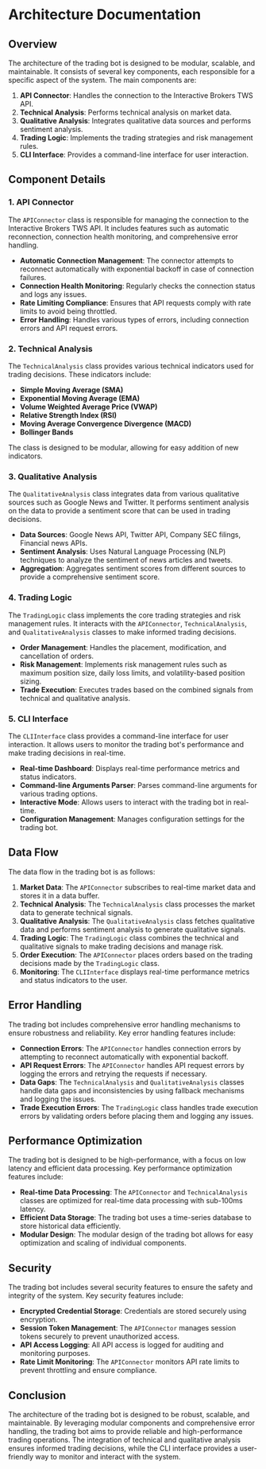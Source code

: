 # Architecture Documentation

## Overview

The architecture of the trading bot is designed to be modular, scalable, and maintainable. It consists of several key components, each responsible for a specific aspect of the system. The main components are:

1. **API Connector**: Handles the connection to the Interactive Brokers TWS API.
2. **Technical Analysis**: Performs technical analysis on market data.
3. **Qualitative Analysis**: Integrates qualitative data sources and performs sentiment analysis.
4. **Trading Logic**: Implements the trading strategies and risk management rules.
5. **CLI Interface**: Provides a command-line interface for user interaction.

## Component Details

### 1. API Connector

The `APIConnector` class is responsible for managing the connection to the Interactive Brokers TWS API. It includes features such as automatic reconnection, connection health monitoring, and comprehensive error handling.

- **Automatic Connection Management**: The connector attempts to reconnect automatically with exponential backoff in case of connection failures.
- **Connection Health Monitoring**: Regularly checks the connection status and logs any issues.
- **Rate Limiting Compliance**: Ensures that API requests comply with rate limits to avoid being throttled.
- **Error Handling**: Handles various types of errors, including connection errors and API request errors.

### 2. Technical Analysis

The `TechnicalAnalysis` class provides various technical indicators used for trading decisions. These indicators include:

- **Simple Moving Average (SMA)**
- **Exponential Moving Average (EMA)**
- **Volume Weighted Average Price (VWAP)**
- **Relative Strength Index (RSI)**
- **Moving Average Convergence Divergence (MACD)**
- **Bollinger Bands**

The class is designed to be modular, allowing for easy addition of new indicators.

### 3. Qualitative Analysis

The `QualitativeAnalysis` class integrates data from various qualitative sources such as Google News and Twitter. It performs sentiment analysis on the data to provide a sentiment score that can be used in trading decisions.

- **Data Sources**: Google News API, Twitter API, Company SEC filings, Financial news APIs.
- **Sentiment Analysis**: Uses Natural Language Processing (NLP) techniques to analyze the sentiment of news articles and tweets.
- **Aggregation**: Aggregates sentiment scores from different sources to provide a comprehensive sentiment score.

### 4. Trading Logic

The `TradingLogic` class implements the core trading strategies and risk management rules. It interacts with the `APIConnector`, `TechnicalAnalysis`, and `QualitativeAnalysis` classes to make informed trading decisions.

- **Order Management**: Handles the placement, modification, and cancellation of orders.
- **Risk Management**: Implements risk management rules such as maximum position size, daily loss limits, and volatility-based position sizing.
- **Trade Execution**: Executes trades based on the combined signals from technical and qualitative analysis.

### 5. CLI Interface

The `CLIInterface` class provides a command-line interface for user interaction. It allows users to monitor the trading bot's performance and make trading decisions in real-time.

- **Real-time Dashboard**: Displays real-time performance metrics and status indicators.
- **Command-line Arguments Parser**: Parses command-line arguments for various trading options.
- **Interactive Mode**: Allows users to interact with the trading bot in real-time.
- **Configuration Management**: Manages configuration settings for the trading bot.

## Data Flow

The data flow in the trading bot is as follows:

1. **Market Data**: The `APIConnector` subscribes to real-time market data and stores it in a data buffer.
2. **Technical Analysis**: The `TechnicalAnalysis` class processes the market data to generate technical signals.
3. **Qualitative Analysis**: The `QualitativeAnalysis` class fetches qualitative data and performs sentiment analysis to generate qualitative signals.
4. **Trading Logic**: The `TradingLogic` class combines the technical and qualitative signals to make trading decisions and manage risk.
5. **Order Execution**: The `APIConnector` places orders based on the trading decisions made by the `TradingLogic` class.
6. **Monitoring**: The `CLIInterface` displays real-time performance metrics and status indicators to the user.

## Error Handling

The trading bot includes comprehensive error handling mechanisms to ensure robustness and reliability. Key error handling features include:

- **Connection Errors**: The `APIConnector` handles connection errors by attempting to reconnect automatically with exponential backoff.
- **API Request Errors**: The `APIConnector` handles API request errors by logging the errors and retrying the requests if necessary.
- **Data Gaps**: The `TechnicalAnalysis` and `QualitativeAnalysis` classes handle data gaps and inconsistencies by using fallback mechanisms and logging the issues.
- **Trade Execution Errors**: The `TradingLogic` class handles trade execution errors by validating orders before placing them and logging any issues.

## Performance Optimization

The trading bot is designed to be high-performance, with a focus on low latency and efficient data processing. Key performance optimization features include:

- **Real-time Data Processing**: The `APIConnector` and `TechnicalAnalysis` classes are optimized for real-time data processing with sub-100ms latency.
- **Efficient Data Storage**: The trading bot uses a time-series database to store historical data efficiently.
- **Modular Design**: The modular design of the trading bot allows for easy optimization and scaling of individual components.

## Security

The trading bot includes several security features to ensure the safety and integrity of the system. Key security features include:

- **Encrypted Credential Storage**: Credentials are stored securely using encryption.
- **Session Token Management**: The `APIConnector` manages session tokens securely to prevent unauthorized access.
- **API Access Logging**: All API access is logged for auditing and monitoring purposes.
- **Rate Limit Monitoring**: The `APIConnector` monitors API rate limits to prevent throttling and ensure compliance.

## Conclusion

The architecture of the trading bot is designed to be robust, scalable, and maintainable. By leveraging modular components and comprehensive error handling, the trading bot aims to provide reliable and high-performance trading operations. The integration of technical and qualitative analysis ensures informed trading decisions, while the CLI interface provides a user-friendly way to monitor and interact with the system.
